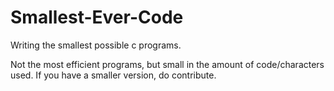 # Smallest-Ever-Code
Writing the smallest possible c programs.

Not the most efficient programs, but small in the amount of code/characters used.
If you have a smaller version, do contribute.
